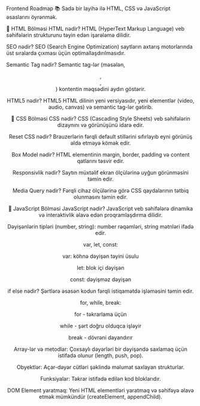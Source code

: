 Frontend Roadmap 📚
Sadə bir layihə ilə HTML, CSS və JavaScript əsaslarını öyrənmək.

📖 HTML Bölməsi
HTML nədir?
HTML (HyperText Markup Language) veb səhifələrin strukturunu təyin edən işarələmə dilidir.

SEO nədir?
SEO (Search Engine Optimization) saytların axtarış motorlarında üst sıralarda çıxması üçün optimallaşdırılmasıdır.

Semantic Tag nədir?
Semantic tag-lər (məsələn, <header>, <footer>, <article>) kontentin məqsədini aydın göstərir.

HTML5 nədir?
HTML5 HTML dilinin yeni versiyasıdır, yeni elementlər (video, audio, canvas) və semantic tag-lər gətirib.

🎨 CSS Bölməsi
CSS nədir?
CSS (Cascading Style Sheets) veb səhifələrin dizaynını və görünüşünü idarə edir.

Reset CSS nədir?
Brauzerlərin fərqli default stillərini sıfırlayıb eyni görünüş əldə etməyə kömək edir.

Box Model nədir?
HTML elementinin margin, border, padding və content qatlarını təsvir edir.

Responsivlik nədir?
Saytın müxtəlif ekran ölçülərinə uyğun görünməsini təmin edir.

Media Query nədir?
Fərqli cihaz ölçülərinə görə CSS qaydalarının tətbiq olunmasını təmin edir.

🧠 JavaScript Bölməsi
JavaScript nədir?
JavaScript veb səhifələrə dinamika və interaktivlik əlavə edən proqramlaşdırma dilidir.

Dəyişənlərin tipləri (number, string):
number rəqəmləri, string mətnləri ifadə edir.

var, let, const:

var: köhnə dəyişən təyini üsulu

let: blok içi dəyişən

const: dəyişməz dəyişən

if else nədir?
Şərtlərə əsasən kodun fərqli istiqamətdə işləməsini təmin edir.

for, while, break:

for - təkrarlama üçün

while - şərt doğru olduqca işləyir

break - dövrəni dayandırır

Array-lər və metodlar:
Çoxsaylı dəyərləri bir dəyişəndə saxlamaq üçün istifadə olunur (length, push, pop).

Obyektlər:
Açar-dəyər cütləri şəklində məlumat saxlayan strukturlar.

Funksiyalar:
Təkrar istifadə edilən kod bloklarıdır.

DOM Element yaratmaq:
Yeni HTML elementləri yaratmaq və səhifəyə əlavə etmək mümkündür (createElement, appendChild).
